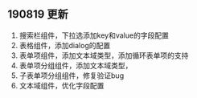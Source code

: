 ## 190819 更新

1. 搜索栏组件，下拉选添加key和value的字段配置
2. 表格组件，添加dialog的配置
3. 表单项组件，添加文本域类型，添加循环表单项的支持
4. 表单项分组组件，添加文本域类型，
5. 子表单项分组组件，修复验证bug
6. 文本域组件，优化字段配置
